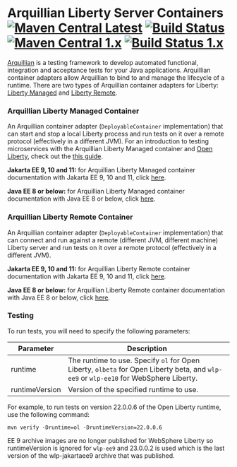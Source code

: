 # Arquillian Liberty Server Containers [![Maven Central Latest](https://maven-badges.herokuapp.com/maven-central/io.openliberty.arquillian/arquillian-parent-liberty-jakarta/badge.svg)](http://search.maven.org/#search%7Cgav%7C1%7Cg%3A%22io.openliberty.arquillian%22%20AND%20a%3A%22arquillian-parent-liberty-jakarta%22) [![Build Status](https://github.com/OpenLiberty/liberty-arquillian/actions/workflows/maven.yml/badge.svg?branch=main)](https://github.com/OpenLiberty/liberty-arquillian/actions?branch=main) [![Maven Central 1.x](https://maven-badges.herokuapp.com/maven-central/io.openliberty.arquillian/arquillian-parent-liberty/badge.svg)](http://search.maven.org/#search%7Cgav%7C1%7Cg%3A%22io.openliberty.arquillian%22%20AND%20a%3A%22arquillian-parent-liberty%22) [![Build Status 1.x](https://github.com/OpenLiberty/liberty-arquillian/actions/workflows/maven.yml/badge.svg?branch=1.x-maintenance)](https://github.com/OpenLiberty/liberty-arquillian/actions?branch=1.x-maintenance)

[Arquillian](http://arquillian.org/) is a testing framework to develop automated functional, integration and acceptance tests for your Java applications. Arquillian container adapters allow Arquillian to bind to and manage the lifecycle of a runtime. There are two types of Arquillian container adapters for Liberty: [Liberty Managed](#Arquillian-Liberty-Managed-Container) and [Liberty Remote](#Arquillian-Liberty-Remote-Container).

### Arquillian Liberty Managed Container

An Arquillian container adapter (`DeployableContainer` implementation) that can start and stop a local Liberty process and run tests on it over a remote protocol (effectively in a different JVM). For an introduction to testing microservices with the Arquillian Liberty Managed container and [Open Liberty](https://openliberty.io/), check out the [this guide](https://openliberty.io/guides/arquillian-managed.html).

**Jakarta EE 9, 10 and 11:** for Arquillian Liberty Managed container documentation with Jakarta EE 9, 10 and 11, click [here](liberty-managed/JakartaEE9_README.md).

**Java EE 8 or below:** for Arquillian Liberty Managed container documentation with Java EE 8 or below, click [here](liberty-managed/README.md).

### Arquillian Liberty Remote Container

An Arquillian container adapter (`DeployableContainer` implementation) that can connect and run against a remote (different JVM, different machine) Liberty server and run tests on it over a remote protocol (effectively in a different JVM).

**Jakarta EE 9, 10 and 11:** for Arquillian Liberty Remote container documentation with Jakarta EE 9, 10 and 11, click [here](liberty-remote/JakartaEE9_README.md).

**Java EE 8 or below:** for Arquillian Liberty Remote container documentation with Java EE 8 or below, click [here](liberty-remote/README.md).

### Testing

To run tests, you will need to specify the following parameters:

| Parameter        | Description |
| ---------------- | ----------- |
| runtime          | The runtime to use. Specify `ol` for Open Liberty, `olbeta` for Open Liberty beta, and `wlp-ee9` or `wlp-ee10` for WebSphere Liberty. |
| runtimeVersion   | Version of the specified runtime to use. |

For example, to run tests on version 22.0.0.6 of the Open Liberty runtime, use the following command:

```
mvn verify -Druntime=ol -DruntimeVersion=22.0.0.6
```

EE 9 archive images are no longer published for WebSphere Liberty so runtimeVersion is ignored for `wlp-ee9` and 23.0.0.2 is used which is the last version of the wlp-jakartaee9 archive that was published.